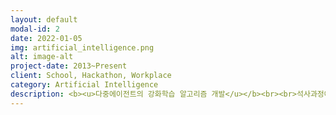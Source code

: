 ```yaml
---
layout: default
modal-id: 2
date: 2022-01-05
img: artificial_intelligence.png
alt: image-alt
project-date: 2013~Present
client: School, Hackathon, Workplace
category: Artificial Intelligence
description: <b><u>다중에이전트의 강화학습 알고리즘 개발</u></b><br><br>석사과정에서 강화학습 제어이론에 대해서 연구하였습니다. 다중에이전트의 환경에서 강화학습 알고리즘이 최적의 값으로 수렴한다는 내용으로 수식으로 정의하고 이를 증명하여 논문을 출간하였습니다. 그리고 실제 로봇 실험을 통해서 제안한 알고리즘이 실험적으로도 확인하였습니다.<br><br><img src="https://user-images.githubusercontent.com/18140805/149155700-c76a46d0-0d4f-4a62-91b0-27d2eda052d6.png" width="100%"><br><br><img src="/img/portfolio/rl-matlab.gif" width="100%"><img src="/img/portfolio/rl-exp.gif"><br><br><b><u>백내장을 구분하기 위한 딥러닝 진단기능 개발</u></b><br><br>삼성병원 해커톤에서는 백내장을 구분하기 위한 진단 기능을 수행하였습니다. 간단한 Classification 모델을 통해서 백내장이 맞는지/아닌지를 80% 확률로 추정하는 알고리즘과 UI를 개발하였습니다.<br><br><img src="https://user-images.githubusercontent.com/18140805/149873041-7764c633-ed24-419e-9a2e-f1866c3bbc29.png" width="100%"><b><u>유니티 머신러닝</u></b><br><br>유니티에서 Machine Learning 관련기능 (ML-Agents, Barracuda, Computer Vision)의 활용 및 기술 컨설팅을 담당하고 있습니다.<br><br><img src="https://unity.com/sites/default/files/styles/16_9_s_scale_width/public/2020-05/Complex-AI-environments_0.jpg?itok=oSensH5M" width="100%">
---
```

